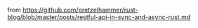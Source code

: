 from https://github.com/pretzelhammer/rust-blog/blob/master/posts/restful-api-in-sync-and-async-rust.md
